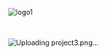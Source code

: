 <!--           [<img src="img/link">](http://example.com/)           --> 

![logo1](https://github.com/gzmatte/gzmatte/assets/117684932/0769bd7e-1aa4-4cd1-8db4-2619885b21aa)


[<img src="">](http://example.com/)
[<img src="">](http://example.com/)
[<img src="">](http://example.com/)
[<img src="">](http://example.com/)
[<img src="">](http://example.com/)
[<img src="">](http://example.com/)
[<img src="">](http://example.com/)
[<img src="">](http://example.com/)
[<img src="">](http://example.com/)

![Uploading project3.png…]()
